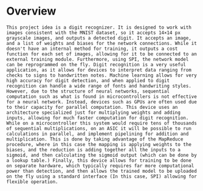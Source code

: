 Overview
=================

    This project idea is a digit recognizer. It is designed to work with images consistent with the MNIST dataset, so it accepts 14×14 px grayscale images, and outputs a detected digit. It accepts an image, and a list of weights and biases for the network connections. While it doesn't have an internal method for training, it outputs a cost function for each set of images, allowing for it to be connected to an external training module. Furthermore, using SPI, the network model can be reprogrammed on the fly. Digit recognition is a very useful application, as it allows for devices to interpret data ranging from checks to signs to handwritten notes. Machine learning allows for very high accuracy for digit detection, and when applied to digit recognition can handle a wide range of fonts and handwriting styles. However, due to the structure of neural networks, sequential computation such as what is found in microcontrollers is not effective for a neural network. Instead, devices such as GPUs are often used due to their capacity for parallel computation. This device uses an architecture specialized just for multiplying weights and adding inputs, allowing for much faster computation for digit recognition. While on a microcontroller this system would require tens of thousands of sequential multiplications, on an ASIC it will be possible to run calculations in parallel, and implement pipelining for addition and multiplication. This is done by taking advantage of the MapReduce procedure, where in this case the mapping is applying weights to the biases, and the reduction is adding together all the inputs to a sigmoid, and then calculating the sigmoid output (which can be done by a lookup table.) Finally, this device allows for training to be done on separate hardware, which typically requires far more computational power than detection, and then allows the trained model to be uploaded on the fly using a standard interface (In this case, SPI) allowing for flexible operation.
